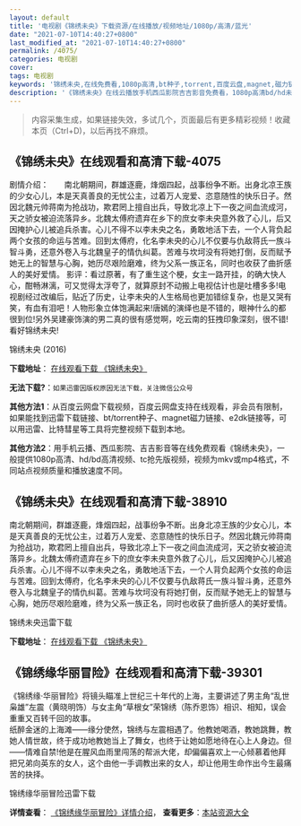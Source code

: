```yaml
---
layout: default
title: '电视剧《锦绣未央》下载资源/在线播放/视频地址/1080p/高清/蓝光'
date: "2021-07-10T14:40:27+0800"
last_modified_at: "2021-07-10T14:40:27+0800"
permalink: /4075/
categories: 电视剧
cover:
tags: 电视剧
keywords: '锦绣未央,在线免费看,1080p高清,bt种子,torrent,百度云盘,magnet,磁力链,迅雷下载资源'
description: '《锦绣未央》在线云播放手机西瓜影院吉吉影音免费看，1080p高清bd/hd未删减完整版和tc抢先枪版，mkv/mp4格式，附带bt/torrent种子、magnet/磁力链、百度云盘、网盘资源迅雷下载链接'
---
```


>内容采集生成，如果链接失效，多试几个，页面最后有更多精彩视频！收藏本页（Ctrl+D)，以后再找不麻烦。


## 《锦绣未央》在线观看和高清下载-4075

剧情介绍：　　南北朝期间，群雄逐鹿，烽烟四起，战事纷争不断。出身北凉王族的少女心儿，本是天真善良的无忧公主，过着万人宠爱、恣意随性的快乐日子。然因北魏元帅蒋南为抢战功，欺君罔上擅自出兵，导致北凉上下一夜之间血流成河，天之骄女被迫流落异乡。北魏太傅府遗弃在乡下的庶女李未央意外救了心儿，后又因掩护心儿被追兵杀害。心儿不得不以李未央之名，勇敢地活下去，一个人背负起两个女孩的命运与苦难。回到太傅府，化名李未央的心儿不仅要与仇敌蒋氏一族斗智斗勇，还意外卷入与北魏皇子的情仇纠葛。苦难与坎坷没有将她打倒，反而赋予她无上的智慧与心胸，她历尽艰险磨难，终为父系一族正名，同时也收获了曲折感人的美好爱情。 影评：看过原著，有了重生这个梗，女主一路开挂，的确大快人心，酣畅淋漓，可又觉得太浮夸了，就算原封不动搬上电视估计也是吐槽多多!电视剧经过改编后，贴近了历史，让李未央的人生格局也更加错综复杂，也是又哭有笑，有血有泪吧！人物形象立体饱满起来!唐嫣的演绎也是不错的，眼神什么的都很到位!另外吴建豪饰演的男二真的很有感觉啊，吃云南的狂拽印象深刻，很不错!看好锦绣未央!


锦绣未央 (2016)

**下载地址**： [在线观看下载 《锦绣未央》](https://www.btbtdy.me/btdy/dy8840.html) 


**无法下载?**：`如果迅雷因版权原因无法下载，关注微信公众号 `

**其他方法1**：从百度云网盘下载视频，百度云网盘支持在线观看，非会员有限制，如果能找到迅雷下载链接、bt/torrent种子、magnet磁力链接、e2dk链接等，可以用迅雷、比特彗星等工具将完整视频下载到本地。

**其他方法2**：用手机云播、西瓜影院、吉吉影音等在线免费观看《锦绣未央》，一般提供1080p高清、hd/bd高清视频、tc抢先版视频，视频为mkv或mp4格式，不同站点视频质量和播放速度不同。


## 《锦绣未央》在线观看和高清下载-38910

南北朝期间，群雄逐鹿，烽烟四起，战事纷争不断。出身北凉王族的少女心儿，本是天真善良的无忧公主，过着万人宠爱、恣意随性的快乐日子。然因北魏元帅蒋南为抢战功，欺君罔上擅自出兵，导致北凉上下一夜之间血流成河，天之骄女被迫流落异乡。北魏太傅府遗弃在乡下的庶女李未央意外救了心儿，后又因掩护心儿被追兵杀害。心儿不得不以李未央之名，勇敢地活下去，一个人背负起两个女孩的命运与苦难。回到太傅府，化名李未央的心儿不仅要与仇敌蒋氏一族斗智斗勇，还意外卷入与北魏皇子的情仇纠葛。苦难与坎坷没有将她打倒，反而赋予她无上的智慧与心胸，她历尽艰险磨难，终为父系一族正名，同时也收获了曲折感人的美好爱情。


锦绣未央迅雷下载

**下载地址**： [在线观看下载 《锦绣未央》](https://www.993dy.com//vod-detail-id-13529.html) 


## 《锦绣缘华丽冒险》在线观看和高清下载-39301

《锦绣缘·华丽冒险》将镜头瞄准上世纪三十年代的上海，主要讲述了男主角&ldquo;乱世枭雄”左震（黄晓明饰）与女主角“草根女&rdquo;荣锦绣（陈乔恩饰）相识、相知，误会重重又百转千回的故事。<br />纸醉金迷的上海滩——缘分使然，锦绣与左震相遇了。他教她喝酒，教她跳舞，教她人情世故，终于成功地教她当上了舞女，也终于让她如愿地待在心上人身边。但——情难自禁!他是在腥风血雨里闯荡的帮派大佬，却偏偏喜欢上一心倾慕着他拜把兄弟向英东的女人，这个由他一手调教出来的女人，却让他用生命作出今生最痛苦的抉择。<!---剧情end--->


锦绣缘华丽冒险迅雷下载

**详情查看**： [《锦绣缘华丽冒险》详情介绍](/movie/39301/)， **查看更多**：[本站资源大全](/movie/t/all/)

